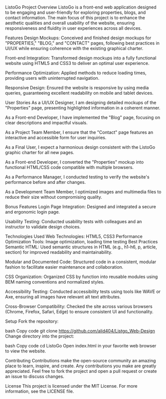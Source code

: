 ListoGo
Project Overview
ListoGo is a front-end web application designed to be engaging and user-friendly for exploring properties, blogs, and contact information. The main focus of this project is to enhance the aesthetic qualities and overall usability of the website, ensuring responsiveness and fluidity in user experiences across all devices.

Features
Design Mockups: Conceived and finished design mockups for "PROPERTIES," "BLOG," and "CONTACT" pages, following best practices in UI/UX while ensuring coherence with the existing graphical charter.

Front-end Integration: Transformed design mockups into a fully functional website using HTML5 and CSS3 to deliver an optimal user experience.

Performance Optimization: Applied methods to reduce loading times, providing users with uninterrupted navigation.

Responsive Design: Ensured the website is responsive by using media queries, guaranteeing excellent readability on mobile and tablet devices.

User Stories
As a UI/UX Designer, I am designing detailed mockups of the "Properties" page, presenting highlighted information in a coherent manner.

As a Front-end Developer, I have implemented the "Blog" page, focusing on clear descriptions and impactful visuals.

As a Project Team Member, I ensure that the "Contact" page features an interactive and accessible form for user inquiries.

As a Final User, I expect a harmonious design consistent with the ListoGo graphic charter for all new pages.

As a Front-end Developer, I converted the "Properties" mockup into functional HTML/CSS code compatible with multiple browsers.

As a Performance Manager, I conducted testing to verify the website's performance before and after changes.

As a Development Team Member, I optimized images and multimedia files to reduce their size without compromising quality.

Bonus Features
Login Page Integration: Designed and integrated a secure and ergonomic login page.

Usability Testing: Conducted usability tests with colleagues and an instructor to validate design choices.

Technologies Used
Web Technologies: HTML5, CSS3
Performance Optimization Tools: Image optimization, loading time testing
Best Practices
Semantic HTML: Used semantic structures in HTML (e.g., h1-h6, p, article, section) for improved readability and maintainability.

Modular and Documented Code: Structured code in a consistent, modular fashion to facilitate easier maintenance and collaboration.

CSS Organization: Organized CSS by function into reusable modules using BEM naming conventions and normalized styles.

Accessibility Testing: Conducted accessibility tests using tools like WAVE or Axe, ensuring all images have relevant alt text attributes.

Cross-Browser Compatibility: Checked the site across various browsers (Chrome, Firefox, Safari, Edge) to ensure consistent UI and functionality.

Setup
Fork the repository:

bash
Copy code
git clone https://github.com/alid404/Listgo_Web-Design
Change directory into the project:

bash
Copy code
cd ListoGo
Open index.html in your favorite web browser to view the website.

Contributing
Contributions make the open-source community an amazing place to learn, inspire, and create. Any contributions you make are greatly appreciated. Feel free to fork the project and open a pull request or create an issue to discuss changes.

License
This project is licensed under the MIT License. For more information, see the LICENSE file.